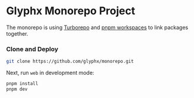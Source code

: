 # Glyphx Monorepo Project

The monorepo is using [Turborepo](https://turborepo.org/) and [pnpm workspaces](https://pnpm.io/workspaces) to link packages together.

### Clone and Deploy

```bash
git clone https://github.com/glyphx/monorepo.git
```

Next, run `web` in development mode:

```bash
pnpm install
pnpm dev

```
